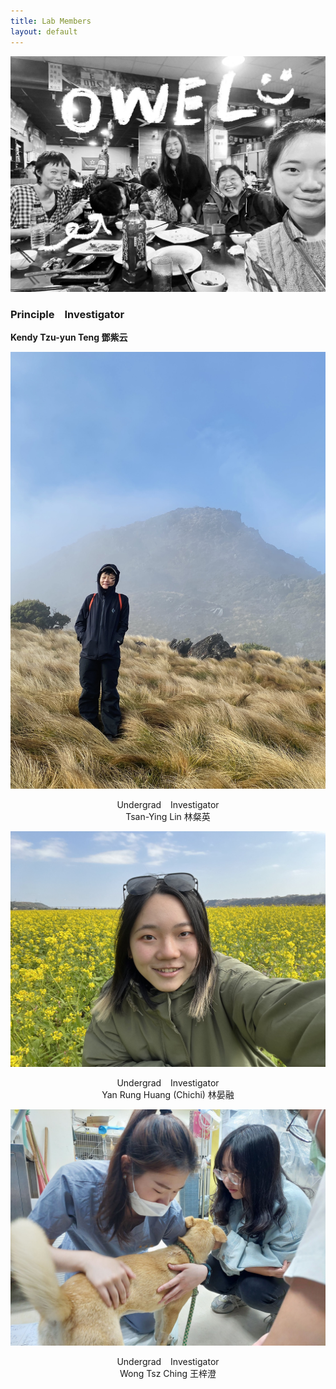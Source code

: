 ```yaml
---
title: Lab Members
layout: default
---
```



![owel_photo](owel_photo.JPG)<br/>

### Principle &ensp; Investigator
**Kendy Tzu-yun Teng 鄧紫云**

![PI_photo](PI_photo.jpeg)<br/>

<center> Undergrad &ensp; Investigator </center>
<center> Tsan-Ying Lin 林粲英 </center>

![Tsan_photo](Tsan_photo.jpg)<br/>

<center> Undergrad &ensp; Investigator </center>
<center> Yan Rung Huang (Chichi) 林晏融 </center>

![Carol_photo](Carol_photo.jpg)<br/>

<center> Undergrad &ensp; Investigator </center>
<center> Wong Tsz Ching 王梓澄 </center>

<br/><br/>
